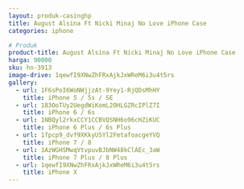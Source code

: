 ```yaml
---
layout: produk-casinghp
title: August Alsina Ft Nicki Minaj No Love iPhone Case
categories: iphone

# Produk
product-title: August Alsina Ft Nicki Minaj No Love iPhone Case
harga: 90000
sku: hn-3913
image-drive: 1qewfI9XNwZhFRxAjkJxWReM6i3u4t5rs
gallery:
  - url: 1F6sPoI6WoNWjjzAt-9Yey1-RjQDsMhHY
    title: iPhone 5 / 5s / SE
  - url: 183OoTUy2UegdWiKomL2OHLGZRcIPlZ7I
    title: iPhone 6 / 6s
  - url: 1NBQyl2rkxCCY1CCBVQSNH6o96cHZiKUC
    title: iPhone 6 Plus / 6s Plus
  - url: 1fpcp9_dvf9XKkyUSYl2FmtafoacgeYVQ
    title: iPhone 7 / 8
  - url: 1AzWGHSMwqVtvpuvBJbNW48kClAEc_3aW
    title: iPhone 7 Plus / 8 Plus
  - url: 1qewfI9XNwZhFRxAjkJxWReM6i3u4t5rs
    title: iPhone X
---
```

